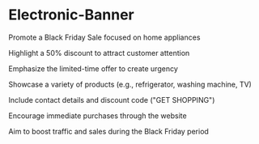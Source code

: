 # Electronic-Banner
Promote a Black Friday Sale focused on home appliances

Highlight a 50% discount to attract customer attention

Emphasize the limited-time offer to create urgency

Showcase a variety of products (e.g., refrigerator, washing machine, TV)

Include contact details and discount code ("GET SHOPPING")

Encourage immediate purchases through the website

Aim to boost traffic and sales during the Black Friday period

